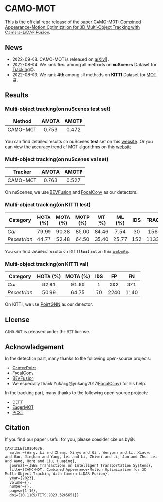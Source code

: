 # CAMO-MOT

This is the official repo release of the paper [CAMO-MOT: Combined Appearance-Motion Optimization for 3D Multi-Object Tracking with Camera-LiDAR Fusion](https://arxiv.org/abs/2209.02540).

## News

- 2022-09-08.  CAMO-MOT is released on [arXiv](https://arxiv.org/abs/2209.02540):slightly_smiling_face:.
- 2022-08-04.  We rank **first** among all methods on **nuScenes** Dataset for [Tracking](https://www.nuscenes.org/tracking?externalData=all&mapData=all&modalities=Any):blush:. 
- 2022-08-03.  We rank **4th** among all methods on **KITTI** Dataset for [MOT](http://www.cvlibs.net/datasets/kitti/eval_tracking.php):grinning:.

## Results

### Multi-object tracking(on nuScenes test set)

 Method         | AMOTA    | AMOTP   
--------------- |:--------:|:--------:
 CAMO-MOT       | 0.753    | 0.472
 
 
You can find detailed results on nuScenes **test** set on this [website](https://eval.ai/web/challenges/challenge-page/476/leaderboard/1321).
Or you can view the accuracy trend of MOT algorithms on this [website](https://paperswithcode.com/sota/3d-multi-object-tracking-on-nuscenes)

### Multi-object tracking(on nuScenes val set)

 Tracker        | AMOTA    | AMOTP   
--------------- |:--------:|:--------:
 CAMO-MOT       | 0.763    | 0.527
 
On nuScenes, we use [BEVFusion](https://github.com/mit-han-lab/bevfusion) and [FocalConv](https://github.com/dvlab-research/FocalsConv) as our detectors.

### Multi-object tracking(on KITTI test)

 Category       | HOTA (%) | MOTA (%) | MOTP (%)| MT (%) | ML (%) | IDS | FRAG |  FP  |   FN  
--------------- |:--------:|:--------:|:-------:|:------:|:------:|:---:|:----:|:----:|:-----:
 *Car*          | 79.99    | 90.38    |  85.00  | 84.46  | 7.54   | 30  | 156  | 2337 | 942   
 *Pedestrian*   | 44.77    | 52.48    |  64.50  | 35.40  | 25.77  | 152 | 1133 | 8325 | 2525  
 
You can find detailed results on KITTI **test** set on this [website](http://www.cvlibs.net/datasets/kitti/eval_tracking_detail.php?result=b3be646ab7ac4935ad15cb81cc1e12a6d8db4983). 

### Multi-object tracking(on KITTI val)

 Category       | HOTA (%) | MOTA (%) | IDS |  FP  |   FN  
--------------- |:--------:|:--------:|:---:|:----:|:-----:
 *Car*          | 82.91    | 91.96    | 1   | 302  | 371   
 *Pedestrian*   | 50.99    | 64.75    | 70  | 2240 | 1140  
 
On KITTI, we use [PointGNN](https://github.com/WeijingShi/Point-GNN) as our detector.

## License

`CAMO-MOT` is released under the `MIT` license.

## Acknowledgement

In the detection part, many thanks to the following open-source projects:
- [CenterPoint](https://github.com/tianweiy/CenterPoint)
- [FocalConv](https://github.com/dvlab-research/FocalsConv)
- [BEVFusion](https://github.com/mit-han-lab/bevfusion)
- We especially thank Yukang@yukang2017([FocalConv](https://github.com/dvlab-research/FocalsConv)) for his help.

In the tracking part, many thanks to the following open-source projects:
- [DEFT](https://github.com/MedChaabane/DEFT)
- [EagerMOT](https://github.com/aleksandrkim61/EagerMOT)
- [PC3T](https://github.com/TRI-ML/permatrack)

## Citation
If you find our paper useful for you, please consider cite us by:grin::
```
@ARTICLE{10164676,
  author={Wang, Li and Zhang, Xinyu and Qin, Wenyuan and Li, Xiaoyu and Gao, Jinghan and Yang, Lei and Li, Zhiwei and Li, Jun and Zhu, Lei and Wang, Hong and Liu, Huaping},
  journal={IEEE Transactions on Intelligent Transportation Systems}, 
  title={CAMO-MOT: Combined Appearance-Motion Optimization for 3D Multi-Object Tracking With Camera-LiDAR Fusion}, 
  year={2023},
  volume={},
  number={},
  pages={1-16},
  doi={10.1109/TITS.2023.3285651}}
```

